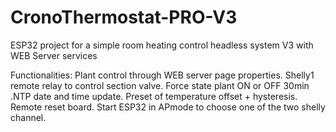 # CronoThermostat-PRO-V3
ESP32 project for a simple room heating control headless system V3 with WEB Server services

Functionalities: Plant control through WEB server page properties. Shelly1 remote relay to control section valve. Force state plant ON or OFF 30min .NTP date and time update. Preset of temperature offset + hysteresis. Remote reset board. Start ESP32 in APmode to choose one of the two shelly channel.

